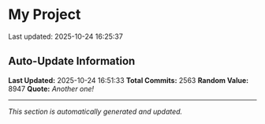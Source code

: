 # My Project


Last updated: 2025-10-24 16:25:37










































































































































































































































































































































































































































































































































































































































































































































































































































































































































































































































































































































































































































































































































































































































































































































































































































































































































































































































































































































































































































































































































































































































































































































































































































































































































































































































































































































































































































































































































































































































































## Auto-Update Information

**Last Updated:** 2025-10-24 16:51:33
**Total Commits:** 2563
**Random Value:** 8947
**Quote:** _Another one!_

---
_This section is automatically generated and updated._